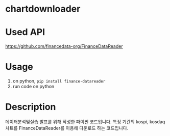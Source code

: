 # chartdownloader


# Used API
https://github.com/financedata-org/FinanceDataReader

# Usage
1. on python, `pip install finance-datareader`
2. run code on python 

# Description
데이터분석및실습 발표를 위해 작성한 파이썬 코드입니다.
특정 기간의 kospi, kosdaq 차트를 FinanceDataReader를 이용해 다운로드 하는 코드입니다.

